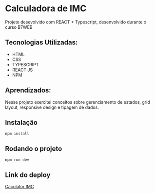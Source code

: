 # Calculadora de IMC

<p>Projeto desevolvido com REACT + Typescript, desenvolvido durante o curso B7WEB </p>

## Tecnologias Utilizadas:

- HTML
- CSS
- TYPESCRIPT
- REACT JS
- NPM


## Aprendizados:
<p>Nesse projeto exercitei conceitos sobre gerenciamento de estados, grid layout, responsive design e tipagem de dados. </p>

## Instalação

`npm install`

## Rodando o projeto

`npm run dev`

## Link do deploy
<a href="https://caculator-imc.vercel.app/"> Caculator IMC</a>

